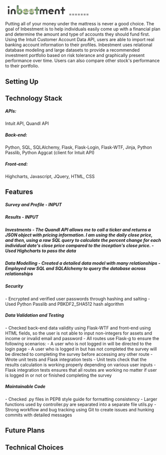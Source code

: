 <img src="static/img/inbestment2.png" width="40%" height="40%">
=======

Putting all of your money under the mattress is never a good choice. The goal of Inbestment is to help individuals easily come up with a financial plan and determine the amount and type of accounts they should fund first. Using the Intuit Customer Account Data API, users are able to import real banking account information to their profiles. Inbestment uses relational database modeling and large datasets to provide a recommended investment portfolio based on risk tolerance and graphically present performance over time. Users can also compare other stock's performance to their portfolio.

Setting Up
--------

Technology Stack
--------
<h5>APIs:</h5>
Intuit API, Quandl API

<h5>Back-end:</h5>
Python, SQL, SQLAlchemy, Flask, Flask-Login, Flask-WTF, Jinja, Python Passlib, Python Aggcat (client for Intuit API)

<h5>Front-end:</h5>
Highcharts, Javascript, JQuery, HTML, CSS

Features
--------
<h5>Survey and Profile</5>
- INPUT

<h5>Results</5>
- INPUT

<h5>Investments</5>
- The Quandl API allows me to call a ticker and returns a JSON object with pricing information. I am using the daily close price, and then, using a raw SQL query to calculate the percent change for each individual date's close price compared to the inception's close price.
- Used Highcharts to pass the data

<h5>Data Modelling</5>
- Created a detailed data model with many relationships
- Employed raw SQL and SQLAlchemy to query the database across relationships

<h5>Security</h5>
- Encrypted and verified user passwords through hashing and salting
- Used Python Passlib and PBKDF2_SHA512 hash algorithm

<h5>Data Validation and Testing</h5>
- Checked back-end data validity using Flask-WTF and front-end using HTML fields, so the user is not able to input non-integers for assets and income or invalid email and password
- All routes use Flask-g to ensure the following scenarios:
	- A user who is not logged in will be directed to the login page
	- A user who is logged in but has not completed the survey will be directed to completing the survey before accessing any other route
- Wrote unit tests and Flask integration tests
	- Unit tests check that the results calculation is working properly depending on various user inputs
	- Flask integration tests ensures that all routes are working no matter if user is logged in or not or finished completing the survey

<h5>Maintainable Code</h5>
- Checked .py files in PEP8 style guide for formatting consistency
- Larger functions used by controller.py are separated into a separate file utils.py
- Strong workflow and bug tracking using Git to create issues and hunking commits with detailed messages

Future Plans
--------


Technical Choices
--------
